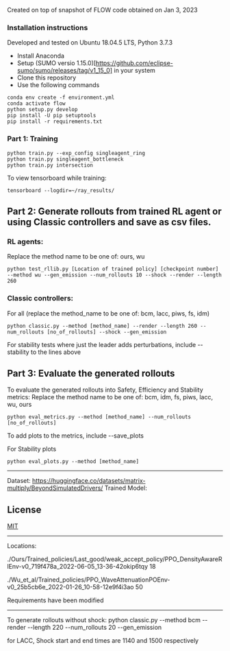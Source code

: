 Created on top of snapshot of FLOW code obtained on Jan 3, 2023

### Installation instructions 

Developed and tested on Ubuntu 18.04.5 LTS, Python 3.7.3

- Install Anaconda
- Setup (SUMO versio 1.15.0)[https://github.com/eclipse-sumo/sumo/releases/tag/v1_15_0] in your system
- Clone this repository
- Use the following commands

```
conda env create -f environment.yml
conda activate flow
python setup.py develop
pip install -U pip setuptools
pip install -r requirements.txt
```

### Part 1: Training
```
python train.py --exp_config singleagent_ring
python train.py singleagent_bottleneck
python train.py intersection
```

To view tensorboard while training: 
```
tensorboard --logdir=~/ray_results/
```

## Part 2: Generate rollouts from trained RL agent or using Classic controllers and save as csv files.
### RL agents:
Replace the method name to be one of: ours, wu

```
python test_rllib.py [Location of trained policy] [checkpoint number] --method wu --gen_emission --num_rollouts 10 --shock --render --length 260
```

### Classic controllers:
For all (replace the method_name to be one of: bcm, lacc, piws, fs, idm)
```
python classic.py --method [method_name] --render --length 260 --num_rollouts [no_of_rollouts] --shock --gen_emission
```

For stability tests where just the leader adds perturbations, include --stability to the lines above

## Part 3: Evaluate the generated rollouts

To evaluate the generated rollouts into Safety, Efficiency and Stability metrics:
Replace the method name to be one of: bcm, idm, fs, piws, lacc, wu, ours

```
python eval_metrics.py --method [method_name] --num_rollouts [no_of_rollouts]
```

To add plots to the metrics, include --save_plots

For Stability plots
```
python eval_plots.py --method [method_name]
```

-------------------------------------


Dataset: https://huggingface.co/datasets/matrix-multiply/BeyondSimulatedDrivers/
Trained Model: 

## License

[MIT](https://choosealicense.com/licenses/mit/)

------------
Locations: 

./Ours/Trained_policies/Last_good/weak_accept_policy/PPO_DensityAwareRlEnv-v0_719f478a_2022-06-05_13-36-42okip6tqy 18

./Wu_et_al/Trained_policies/PPO_WaveAttenuationPOEnv-v0_25b5cb6e_2022-01-26_10-58-12e9f4i3ao 50 

Requirements have been modified 

---------------------
To generate rollouts without shock: 
python classic.py --method bcm --render --length 220 --num_rollouts 20 --gen_emission

for LACC, Shock start and end times are 1140 and 1500 respectively
